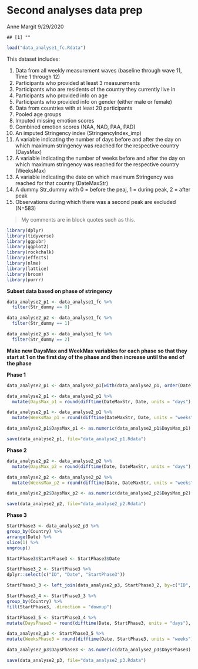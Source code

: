 Second analyses data prep
================
Anne Margit
9/29/2020

    ## [1] ""

``` r
load("data_analyse1_fc.Rdata")
```

This dataset includes:

1.  Data from all weekly measurement waves (baseline through wave 11,
    Time 1 through 12)
2.  Participants who provided at least 3 measurements
3.  Participants who are residents of the country they currently live in
4.  Participants who provided info on age
5.  Participants who provided info on gender (either male or female)
6.  Data from countries with at least 20 participants
7.  Pooled age groups
8.  Imputed missing emotion scores
9.  Combined emotion scores (NAA, NAD, PAA, PAD)
10. An imputed Stringency index (StringencyIndex\_imp)
11. A variable indicating the number of days before and after the day on
    which maximum stringency was reached for the respective country
    (DaysMax)
12. A variable indicating the number of weeks before and after the day
    on which maximum stringency was reached for the respective country
    (WeeksMax)
13. A variable indicating the date on which maximum Stringency was
    reached for that country (DateMaxStr)
14. A dummy Str\_dummy with 0 = before the peaj, 1 = during peak, 2 =
    after peak
15. Observations during which there was a second peak are excluded
    (N=583)

> My comments are in block quotes such as this.

``` r
library(dplyr)
library(tidyverse)
library(ggpubr)
library(ggplot2)
library(rockchalk)
library(effects)
library(nlme)
library(lattice)
library(broom)
library(purrr)
```

**Subset data based on phase of stringency**

``` r
data_analyse2_p1 <- data_analyse1_fc %>%
  filter(Str_dummy == 0)

data_analyse2_p2 <- data_analyse1_fc %>%
  filter(Str_dummy == 1)

data_analyse2_p3 <- data_analyse1_fc %>%
  filter(Str_dummy == 2)
```

**Make new DaysMax and WeekMax variables for each phase so that they
start at 1 on the first day of the phase and then increase until the end
of the phase**

**Phase 1**

``` r
data_analyse2_p1 <- data_analyse2_p1[with(data_analyse2_p1, order(Date)),]

data_analyse2_p1 <- data_analyse2_p1 %>%
  mutate(DaysMax_p1 = round(difftime(DateMaxStr, Date, units = "days"), digits=0))

data_analyse2_p1 <- data_analyse2_p1 %>%
  mutate(WeeksMax_p1 = round(difftime(DateMaxStr, Date, units = "weeks"), digits=0))

data_analyse2_p1$DaysMax_p1 <- as.numeric(data_analyse2_p1$DaysMax_p1)

save(data_analyse2_p1, file="data_analyse2_p1.Rdata")
```

**Phase 2**

``` r
data_analyse2_p2 <- data_analyse2_p2 %>%
  mutate(DaysMax_p2 = round(difftime(Date, DateMaxStr, units = "days"), digits=0))

data_analyse2_p2 <- data_analyse2_p2 %>%
  mutate(WeeksMax_p2 = round(difftime(Date, DateMaxStr, units = "weeks"), digits=0))

data_analyse2_p2$DaysMax_p2 <- as.numeric(data_analyse2_p2$DaysMax_p2)

save(data_analyse2_p2, file="data_analyse2_p2.Rdata")
```

**Phase 3**

``` r
StartPhase3 <- data_analyse2_p3 %>% 
group_by(Country) %>%
arrange(Date) %>%
slice(1) %>%
ungroup()

StartPhase3$StartPhase3 <- StartPhase3$Date

StartPhase3_2 <- StartPhase3 %>%
dplyr::select(c("ID", "Date", "StartPhase3"))

StartPhase3_3 <- left_join(data_analyse2_p3, StartPhase3_2, by=c("ID", "Date"))

StartPhase3_4 <- StartPhase3_3 %>%
group_by(Country) %>%
fill(StartPhase3, .direction = "downup")

StartPhase3_5 <- StartPhase3_4 %>%
mutate(DaysPhase3 = round(difftime(Date, StartPhase3, units = "days"), digits=0))

data_analyse2_p3 <- StartPhase3_5 %>%
mutate(WeeksPhase3 = round(difftime(Date, StartPhase3, units = "weeks"), digits=0))

data_analyse2_p3$DaysPhase3 <- as.numeric(data_analyse2_p3$DaysPhase3)

save(data_analyse2_p3, file="data_analyse2_p3.Rdata")
```
